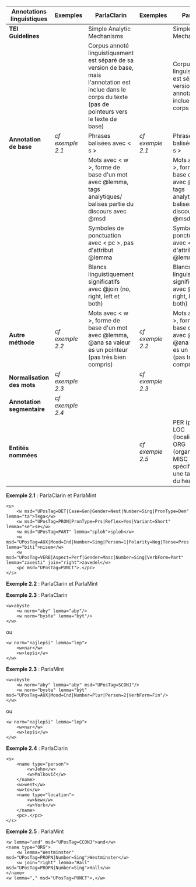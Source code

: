 | Annotations linguistiques | Exemples       | ParlaClarin                                                                                                                                                   | Exemples       | ParlaMint                                                                                                     |
|---------------------------|----------------|---------------------------------------------------------------------------------------------------------------------------------------------------------------|----------------|---------------------------------------------------------------------------------------------------------------|
| **TEI Guidelines**            |                | Simple Analytic Mechanisms                                                                                                                                    |                | Simple Analytic Mechanisms                                                                                    |
|                           |                | Corpus annoté linguistiquement est séparé de sa version de base, mais l'annotation est inclue dans le corps du texte (pas de pointeurs vers le texte de base) |                | Corpus annoté linguistiquement est séparé de sa version de base, annotation est inclue dans le corps du texte |
| **Annotation de base**        | *cf exemple 2.1* | Phrases balisées avec < s >                                                                                                                                   | *cf exemple 2.1* | Phrases balisées avec < s >                                                                                   |
|                           |                | Mots avec < w >, forme de base d'un mot avec @lemma, tags analytiques/ balises partie du discours avec @msd                                                   |                | Mots avec < w >, forme de base d'un mot avec @lemma, tags analytiques/ balises partie du discours avec @msd   |
|                           |                | Symboles de ponctuation avec < pc >, pas d'attribut @lemma                                                                                                    |                | Symboles de ponctuation avec < pc >, pas d'attribut @lemma                                                    |
|                           |                | Blancs linguistiquement significatifs avec @join (no, right, left et both)                                                                                    |                | Blancs linguistiquement significatifs avec @join (no, right, left et both)                                    |
| **Autre méthode**             | *cf exemple 2.2* | Mots avec < w >, forme de base d'un mot avec @lemma, @ana sa valeur es un pointeur (pas très bien compris)                                                    | *cf exemple 2.2* | Mots avec < w >, forme de base d'un mot avec @lemma, @ana sa valeur es un pointeur (pas très bien compris)    |
| **Normalisation des mots**    | *cf exemple 2.3* |                                                                                                                                                               | *cf exemple 2.3* |                                                                                                               |
| **Annotation segmentaire**    | *cf exemple 2.4* |                                                                                                                                                               |                |                                                                                                               |
| **Entités nommées**           |                |                                                                                                                                                               | *cf exemple 2.5* | PER (personne)/ LOC (localisation)/ ORG (organisation)/ MISC (divers), spécifiées dans une taxonomie du header |

**Exemple 2.1** : ParlaClarin et ParlaMint
```
<s>
	<w msd="UPosTag=DET|Case=Gen|Gender=Neut|Number=Sing|PronType=Dem" lemma="ta">Tega</w>
	<w msd="UPosTag=PRON|PronType=Prs|Reflex=Yes|Variant=Short" lemma="se">se</w>
	<w msd="UPosTag=PART" lemma="sploh">sploh</w>
	<w msd="UPosTag=AUX|Mood=Ind|Number=Sing|Person=1|Polarity=Neg|Tense=Pres|VerbForm=Fin" lemma="biti">nisem</w>
	<w msd="UPosTag=VERB|Aspect=Perf|Gender=Masc|Number=Sing|VerbForm=Part" lemma="zavesti" join="right">zavedel</w>
 	<pc msd="UPosTag=PUNCT">.</pc>
</s>
```

**Exemple 2.2** : ParlaClarin et ParlaMint


**Exemple 2.3** : ParlaClarin
```
<w>abyste
	<w norm="aby" lemma="aby"/>
	<w norm="byste" lemma="být"/>
</w>
```
ou
```
<w norm="najlepši" lemma="lep">
	<w>nar</w>
	<w>lepši</w>
</w>
```
**Exemple 2.3** : ParlaMint
```
<w>abyste
	<w norm="aby" lemma="aby" msd="UPosTag=SCONJ"/>
	<w norm="byste" lemma="být" msd="UPosTag=AUX|Mood=Cnd|Number=Plur|Person=2|VerbForm=Fin"/>
</w>
```
ou
```
<w norm="najlepši" lemma="lep">
	<w>nar</w>
	<w>lepši</w>
</w>
```


**Exemple 2.4** : ParlaClarin
```
<s>
	<name type="person">
		<w>John</w>
		<w>Malkovič</w>
	</name>
	<w>went</w>
	<w>to</w>
	<name type="location">
		<w>New</w>
		<w>York</w>
	</name>
	<pc>.</pc>
</s>
```

**Exemple 2.5** : ParlaMint
```
<w lemma="and" msd="UPosTag=CCONJ">and</w>
<name type="ORG">
	<w lemma="Westminster" msd="UPosTag=PROPN|Number=Sing">Westminster</w>
	<w join="right" lemma="Hall" msd="UPosTag=PROPN|Number=Sing">Hall</w>
</name>
<w lemma="," msd="UPosTag=PUNCT">,</w>
```
